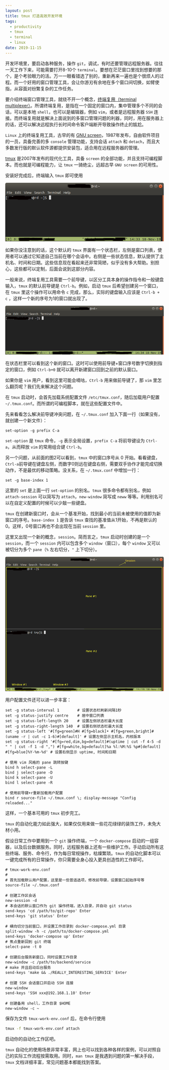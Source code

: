 ```yaml
---
layout: post
title: tmux 打造高效开发环境
tags:
  - productivity
  - tmux
  - terminal
  - linux
date: 2019-11-15
---
```


开发环境里，要启动各种服务，操作 `git`，调试，有时还要管理远程服务器。往往一天工作下来，可能需要打开8-10个 `terminal`。要想在茫茫窗口里找到想要的那个，是个考验眼力的活。万一一眼看错选了别的，重新再来一遍也是个很烦人的过程。而一个好用的窗口管理工具，会让你游刃有余地在多个窗口间切换，如臂使指，从容面对纷繁复杂的工作任务。

要介绍终端窗口管理工具，就绕不开一个概念，[终端复用（terminal multiplexer）](https://en.wikipedia.org/wiki/Terminal_multiplexer)。所谓终端复用，是指在一个固定的窗口内，集中管理多个不同的会话，可以是本地 `shell`，也可以是编辑器，例如 `vim`，或者是远程服务器 `SSH` 连接。而终端复用就是解决上面说到的多窗口管理问题的利器，同时，用在服务器上的话，还可以解决远程执行长时间命令客户端断开导致操作终止的尴尬。

`Linux` 上的终端复用工具，古早的有 [GNU screen](https://www.gnu.org/software/screen/)，1987年发布，自由软件项目的一员，具备完善的多 `console` 管理功能，支持会话 `attach` 和 `detach`，而且大多数发行版的默认软件源都提供安装包，适合用在远程服务器的管理。

[tmux](https://github.com/tmux/tmux/wiki) 是2007年发布的现代化工具，具备 `screen` 的全部功能，并且支持可编程脚本。而也就是可编程能力，让 `tmux` 一骑绝尘，远超古早 `GNU screen` 的可用性。

安装好完成后，终端输入 `tmux` 即可使用

![Default tmux UI](/assets/images/4ae5b1aa61faa5b987419b48750de7e4/default-tmux.png)

如果你没注意到的话，这个默认的 `tmux` 界面有一个状态栏，左侧是窗口列表，使用者可以通过它知道自己当前在哪个会话中。右侧是一些状态信息，默认提供了主机名、时间和日期。这些信息现在看起来还非常简陋，似乎没有多大帮助。别担心，这些都可以定制，后面会说到这部分内容。

一般来说，终端复用工具需要一个前导键，以区分工具本身的操作指令和一般键盘输入，`tmux` 的默认前导键是 `Ctrl-b`。例如，启动 `tmux` 后希望创建另一个窗口，在 `tmux` 里这个操作可以用命令 `c` 完成，那么，实际的键盘输入应该是 `Ctrl-b + c` ，这样一个新的序号为1的窗口就出现了。

![Extra 1 more window in tmux](/assets/images/4ae5b1aa61faa5b987419b48750de7e4/tmux-1-more-window.png)

在状态栏里可以看到这个新的窗口。这时可以使用前导键+窗口序号数字切换到指定的窗口，例如 `Ctrl-b+0` 就可以离开新建窗口回到之前的默认窗口。

如果你是 `vim` 用户，看到这里可能会嘀咕，`Ctrl-b` 用来做前导键了，那 `vim` 里怎么翻页呢？我们先来解决这个问题。

在 `tmux` 启动时，会首先加载系统配置文件 `/etc/tmux.conf`，随后加载用户配置 `~/.tmux.conf`。而所谓的可编程脚本，就在这些配置文件中。

先来看看怎么解决前导键冲突问题，在 `~/.tmux.conf` 加入下面一行（如果没有，就创建一个新文件）：

```tmux
set-option -g prefix C-a
```

`set-option` 是 `tmux` 命令，`-g` 表示全局设置，`prefix C-a` 将前导键设为 `Ctrl-a`，从而释放 `vim` 的常用组合键 `Ctrl-b`。

另一个问题，从前面的图2可以看到，`tmux` 中的窗口序号从 0 开始。看看键盘，`Ctrl-a`前导键在键盘左侧，而数字0则远在键盘右侧，需要双手协作才能完成切换动作，不是最优的移动策略。没关系，在 `~/.tmux.conf` 中增加一行：

```tmux
set -g base-index 1
```

这里的 `set` 是上面一行 `set-option` 的别名。`tmux` 很多命令都有别名，例如 `attach-session` 可以简写为 `attach`，`new-window` 简写成 `neww` 等等。利用别名可以在自定义配置的时候可以少敲一些键盘。

`tmux` 在创建新窗口时，会从一个基准开始，找到最小的当前未被使用的值即为新窗口的序号。`base-index 1` 是告诉 `tmux` 查找的基准值从1开始，不再是默认的0。这样，0号窗口再也不会出现在当前 `session` 里。

这里又出现一个新的概念，`session`。简而言之，`tmux` 启动时创建的是一个 `session`，而一个 `session` 内可以包含多个 `window`（窗口），每个 `window` 又可以被切分为多个 `pane`（`%` 左右切分，`"` 上下切分）。

![Session, Window and Panes](/assets/images/4ae5b1aa61faa5b987419b48750de7e4/tmux-session-window-pane.png)

用户配置文件还可以进一步丰富：

```tmux
set -g status-interval 1        # 设置状态栏刷新间隔1秒
set -g status-justify centre    # 居中窗口列表
set -g status-left-length 20    # 设置左侧状态栏最大长度
set -g status-right-length 140  # 设置右侧状态栏最大长度
set -g status-left '#[fg=green]#H #[fg=black]• #[fg=green,bright]#(uname -r | cut -c 1-6)#[default]' # 设置左侧显示主机名，内核版本
set -g status-right '#[fg=red,dim,bg=default]#(uptime | cut -f 4-5 -d " " | cut -f 1 -d ",") #[fg=white,bg=default]%a %l:%M:%S %p#[default] #[fg=blue]%Y-%m-%d' # 设置右侧显示 uptime, 时间和日期

# 使用 vim 风格的 pane 跳转按键
bind h select-pane -L
bind j select-pane -D
bind k select-pane -U
bind l select-pane -R

# 使用前导键+r重新加载用户配置
bind r source-file ~/.tmux.conf \; display-message "Config reloaded..."
```

这样，一个基本可用的 `tmux` 初步完工。

`tmux` 的自动化能力如此强大，如果仅仅用来做一些花花绿绿的装饰工作，未免大材小用。

假设日常工作中要用到一个 `git` 操作终端，一个 `docker-compose` 启动的一组容器，以及后台数据服务。同时，远程服务器上还有一些维护工作。手动启动所有这些终端、服务、命令行，作为每日常规操作，枯燥繁琐。`tmux` 的自动化脚本可以一键完成所有的日常操作，你只需要全身心投入更具创造性的工作即可。

```tmux
# tmux-work-env.conf
#
# 首先加载默认用户配置，这里是一些普适选项，修改前导键，设置窗口起始序号等
source-file ~/.tmux.conf

# 创建工作区会话
new-session -d
# 本会话的默认窗口作为 git 操作终端，进入目录，并自动 git status
send-keys 'cd /path/to/git-repo' Enter
send-keys 'git status' Enter

# 横向切分当前窗口，并设置工作目录到 docker-compose.yml 目录
split-window -h -c /path/to/docker-compose.yml
send-keys 'docker-compose up' Enter
# 焦点重新回到 git 终端
select-pane -t 0

# 创建后台服务新窗口，同时设置工作目录
new-window -c /path/to/backend/service
# make 并且启动后台服务
send-keys 'make && ./REALLY_INTERESTING_SERVICE' Enter

# 创建 SSH 会话窗口并启动 SSH 连接
new-window
send-keys 'SSH xxx@192.168.1.10' Enter

# 创建备用 shell，工作目录 $HOME
new-window -c ~
```

保存为文件 `tmux-work-env.conf` 后，在命令行使用

```bash
tmux -f tmux-work-env.conf attach
```

启动你的自动化工作区吧。

`tmux` 自动化的使用场景非常丰富，网上也可以找到各种各样的案例，可以对照自己的实际工作流程按需取用。同时，`man tmux` 是我遇到问题的第一解决手段，`tmux` 文档详细丰富，常见问题基本都能找到答案。
